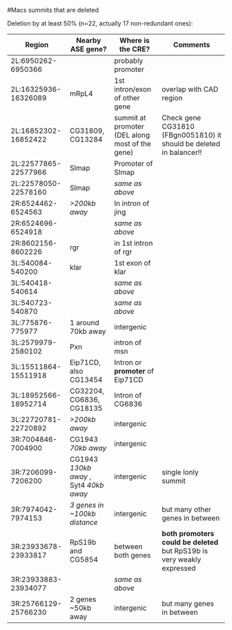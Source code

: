 #Macs summits that are deleted

Deletion by at least 50% (n=22, actually 17 non-redundant ones):

Region               | Nearby ASE gene? | Where is the CRE? | Comments
---                  | ---              | ---               | ---
2L:6950262-6950366   |       | probably promoter |
2L:16325936-16326089 | mRpL4 | 1st intron/exon of other gene | overlap with CAD region
2L:16852302-16852422 | CG31809, CG13284 | summit at promoter (DEL along most of the gene) | Check gene CG31810 (FBgn0051810) it should be deleted in balancer!!
2L:22577865-22577966 | Slmap | Promoter of Slmap |
2L:22578050-22578160 | Slmap | *same as above* |
2R:6524462-6524563   | *>200kb away* | In intron of jing |
2R:6524696-6524918   | | *same as above* |
2R:8602156-8602226   | rgr | in 1st intron of rgr |
3L:540084-540200     | klar | 1st exon of klar |
3L:540418-540614     | | *same as above* |
3L:540723-540870     | | *same as above* |
3L:775876-775977     | 1 around 70kb away | intergenic |
3L:2579979-2580102   | Pxn | intron of msn |
3L:15511864-15511918 | Eip71CD, also CG13454 | Intron or **promoter** of  Eip71CD |
3L:18952566-18952714 | CG32204, CG6836, CG18135 | Intron of CG6836 |
3L:22720781-22720892 | *>200kb away* | intergenic |
3R:7004846-7004900   | CG1943 *70kb away* | intergenic |
3R:7206099-7206200   | CG1943 *130kb away* , Syt4 *40kb away* | intergenic | single lonly summit 
3R:7974042-7974153   | *3 genes in ~100kb distance* | intergenic | but many other genes in between
3R:23933678-23933817 | RpS19b and CG5854 | between both genes | **both promoters could be deleted** but RpS19b is very weakly expressed
3R:23933883-23934077 | | *same as above* |
3R:25766129-25766230 | 2 genes ~50kb away | intergenic | but many genes in between
